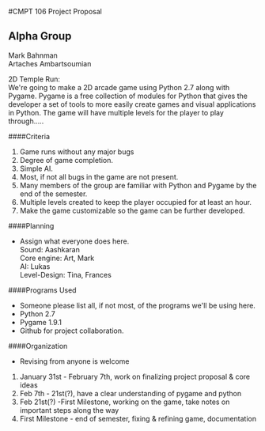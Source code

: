 #CMPT 106 Project Proposal

## Alpha Group
Mark Bahnman  
Artaches Ambartsoumian

2D Temple Run:  
We're going to make a 2D arcade game using Python 2.7 along with Pygame. Pygame is a free collection of modules for Python
that gives the developer a set of tools to more easily create games and visual applications in Python. The game will
have multiple levels for the player to play through.....

####Criteria
1. Game runs without any major bugs
2. Degree of game completion.
3. Simple AI.
4. Most, if not all bugs in the game are not present.
5. Many members of the group are familiar with Python and Pygame by the end of the semester.
6. Multiple levels created to keep the player occupied for at least an hour.
7. Make the game customizable so the game can be further developed.


####Planning
* Assign what everyone does here.   
Sound: Aashkaran  
Core engine: Art, Mark  
AI: Lukas   
Level-Design: Tina, Frances  
 

####Programs Used

* Someone please list all, if not most, of the programs we'll be using here.
* Python 2.7
* Pygame 1.9.1
* Github for project collaboration.

####Organization
* Revising from anyone is welcome 
1. January 31st - February 7th, work on finalizing project proposal & core ideas
2. Feb 7th - 21st(?), have a clear understanding of pygame and python
3. Feb 21st(?) -First Milestone, working on the game, take notes on important steps along the way
4. First Milestone - end of semester, fixing & refining game, documentation
